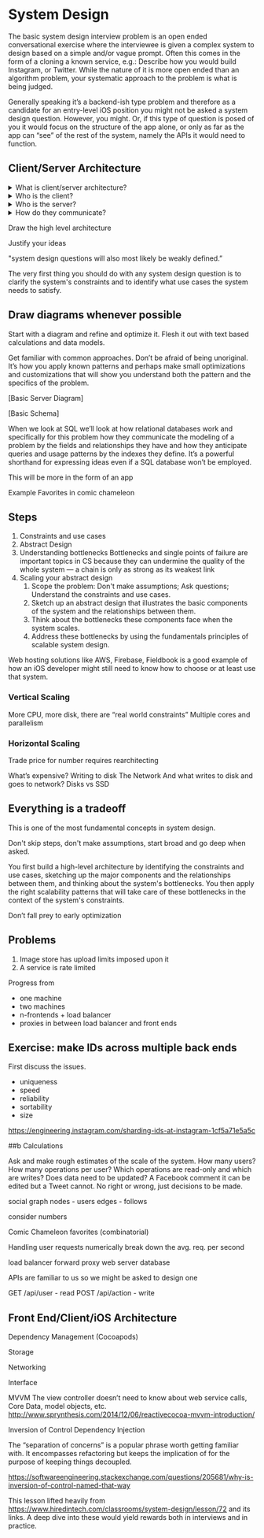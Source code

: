 # System Design

The basic system design interview problem is an open ended conversational exercise where the interviewee is given a complex system to design based on a simple and/or vague prompt. Often this comes in the form of a cloning a known service, e.g.: Describe how you would build Instagram, or Twitter. While the nature of it is more open ended than an algorithm problem, your systematic approach to the problem is what is being judged.

Generally speaking it’s a backend-ish type problem and therefore as a candidate for an entry-level iOS position you might not be asked a system design question. However, you might. Or, if this type of question is posed of you it would focus on the structure of the app alone, or only as far as the app can “see” of the rest of the system, namely the APIs it would need to function.

## Client/Server Architecture

<details>
  <summary>What is client/server architecture?</summary>
It's a pattern used to share work between a centralized and usually more powerful system 
and a number of 
</details>

<details>
<summary>Who is the client?</summary>
iPhone
</details>

<details>
<summary>Who is the server?</summary>
Server(s) on the Internet.
</details>

<details>
<summary>How do they communicate?</summary>
Almost always the HTTP protocol 
</details>

Draw the high level architecture

Justify your ideas

"system design questions will also most likely be weakly defined.” 

The very first thing you should do with any system design question is to clarify the system's constraints and to identify what use cases the system needs to satisfy.

## Draw diagrams whenever possible

Start with a diagram and refine and optimize it. Flesh it out with text based calculations and data models.

Get familiar with common approaches. Don’t be afraid of being unoriginal. It’s how you apply known patterns and perhaps make small optimizations and customizations that will show you understand both the pattern and the specifics of the problem.

[Basic Server Diagram]

[Basic Schema]

When we look at SQL we’ll look at how relational databases work and specifically for this problem how they communicate the modeling of a problem by the fields and relationships they have and how they anticipate queries and usage patterns by the indexes they define. It’s a powerful shorthand for expressing ideas even if a SQL database won’t be employed.

This will be more in the form of an app

Example
Favorites in comic chameleon

## Steps
1. Constraints and use cases
2. Abstract Design
3. Understanding bottlenecks
Bottlenecks and single points of failure are important topics in CS because they can undermine the quality of the whole system — a chain is only as strong as its weakest link
4. Scaling your abstract design
    1. Scope the problem: Don't make assumptions; Ask questions; Understand the constraints and use cases.
    2. Sketch up an abstract design that illustrates the basic components of the system and the relationships between them.
    3. Think about the bottlenecks these components face when the system scales.
    4. Address these bottlenecks by using the fundamentals principles of scalable system design.

Web hosting solutions like AWS, Firebase, Fieldbook is a good example of how an iOS developer might still need to know how to choose or at least use that system.

### Vertical Scaling
More CPU, more disk, there are “real world constraints”
Multiple cores and parallelism 

### Horizontal Scaling
Trade price for number requires rearchitecting

What’s expensive?
Writing to disk
The Network
And what writes to disk and goes to network?
Disks vs SSD

## Everything is a tradeoff

This is one of the most fundamental concepts in system design.

Don't skip steps, don't make assumptions, start broad and go deep when asked.

You first build a high-level architecture by identifying the constraints and use cases, sketching up the major components and the relationships between them, and thinking about the system's bottlenecks. You then apply the right scalability patterns that will take care of these bottlenecks in the context of the system's constraints.

Don’t fall prey to early optimization

## Problems
1. Image store has upload limits imposed upon it 
2. A service is rate limited


Progress from 
* one machine 
* two machines
* n-frontends + load balancer
* proxies in between load balancer and front ends

## Exercise: make IDs across multiple back ends
First discuss the issues.
* uniqueness
* speed 
* reliability
* sortability
* size

https://engineering.instagram.com/sharding-ids-at-instagram-1cf5a71e5a5c

##b Calculations

Ask and make rough estimates of the scale of the system. How many users? How many operations per user? Which operations are read-only and which are writes? Does data need to be updated? A Facebook comment it can be edited but a Tweet cannot. No right or wrong, just decisions to be made.

social graph
nodes - users
edges - follows

consider numbers

Comic Chameleon
favorites (combinatorial) 

Handling user requests
numerically break down the avg. req. per second

load balancer
forward proxy
web server
database

APIs are familiar to us so we might be asked to design one

GET /api/user - read
POST /api/action - write

## Front End/Client/iOS Architecture

Dependency Management (Cocoapods)

Storage

Networking

Interface

MVVM
The view controller doesn’t need to know about web service calls, Core Data, model objects, etc.
http://www.sprynthesis.com/2014/12/06/reactivecocoa-mvvm-introduction/

Inversion of Control
Dependency Injection

The “separation of concerns” is a popular phrase worth getting familiar with. It encompasses refactoring but keeps the implication of for the purpose of keeping things decoupled.

https://softwareengineering.stackexchange.com/questions/205681/why-is-inversion-of-control-named-that-way

This lesson lifted heavily from https://www.hiredintech.com/classrooms/system-design/lesson/72 and its links. A deep dive into these would yield rewards both in interviews and in practice.
